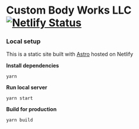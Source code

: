 # Custom Body Works LLC [![Netlify Status](https://api.netlify.com/api/v1/badges/d4ac1737-df46-4e5f-8d0b-01e6e3a27099/deploy-status)](https://app.netlify.com/sites/custombodyworks/deploys)

### Local setup

This is a static site built with [Astro](https://astro.build/) hosted on Netlify

**Install dependencies**

```
yarn
```

**Run local server**

```
yarn start
```

**Build for production**

```
yarn build
```
